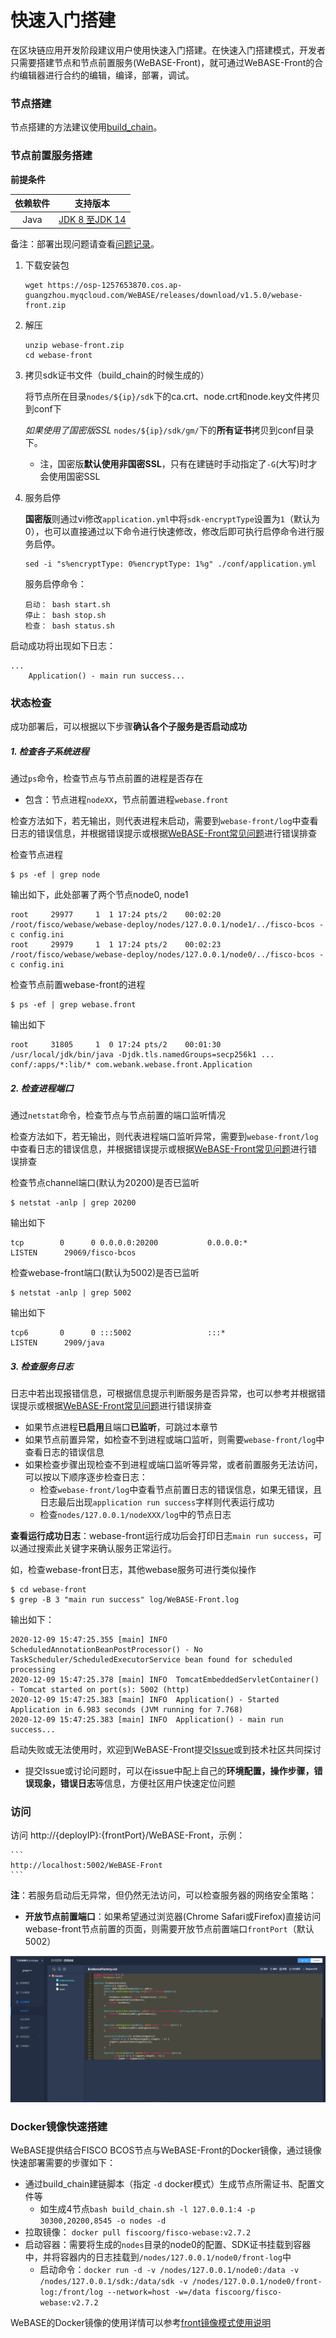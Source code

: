 # 快速入门搭建

在区块链应用开发阶段建议用户使用快速入门搭建。在快速入门搭建模式，开发者只需要搭建节点和节点前置服务(WeBASE-Front)，就可通过WeBASE-Front的合约编辑器进行合约的编辑，编译，部署，调试。

### 节点搭建

节点搭建的方法建议使用[build_chain](https://fisco-bcos-documentation.readthedocs.io/zh_CN/latest/docs/installation.html)。

### 节点前置服务搭建

**前提条件** 

| 依赖软件 | 支持版本 |
| :-: | :-: |
| Java | [JDK 8 至JDK 14](../WeBASE-Front/appendix.html#java) |

备注：部署出现问题请查看[问题记录](../WeBASE-Front/appendix.html#q&a)。

1. 下载安装包
    ```shell
    wget https://osp-1257653870.cos.ap-guangzhou.myqcloud.com/WeBASE/releases/download/v1.5.0/webase-front.zip
    ```


2. 解压
    ```shell
    unzip webase-front.zip
    cd webase-front
    ```

3. 拷贝sdk证书文件（build_chain的时候生成的） 

    将节点所在目录`nodes/${ip}/sdk`下的ca.crt、node.crt和node.key文件拷贝到conf下

    *如果使用了国密版SSL* `nodes/${ip}/sdk/gm/`下的**所有证书**拷贝到conf目录下。
    - 注，国密版**默认使用非国密SSL**，只有在建链时手动指定了`-G`(大写)时才会使用国密SSL


4. 服务启停

    **国密版**则通过vi修改`application.yml`中将`sdk-encryptType`设置为`1`（默认为0），也可以直接通过以下命令进行快速修改，修改后即可执行启停命令进行服务启停。
    ```shell
    sed -i "s%encryptType: 0%encryptType: 1%g" ./conf/application.yml
    ```

    服务启停命令：
    ```shell
    启动： bash start.sh
    停止： bash stop.sh
    检查： bash status.sh 
    ```

启动成功将出现如下日志：
```
...
	Application() - main run success...
```

### 状态检查

成功部署后，可以根据以下步骤**确认各个子服务是否启动成功**

##### 1. 检查各子系统进程

通过`ps`命令，检查节点与节点前置的进程是否存在
- 包含：节点进程`nodeXX`，节点前置进程`webase.front`

检查方法如下，若无输出，则代表进程未启动，需要到`webase-front/log`中查看日志的错误信息，并根据错误提示或根据[WeBASE-Front常见问题](../WeBASE-Front/appendix.html#q&a)进行错误排查

检查节点进程
```shell
$ ps -ef | grep node
```
输出如下，此处部署了两个节点node0, node1
```
root     29977     1  1 17:24 pts/2    00:02:20 /root/fisco/webase/webase-deploy/nodes/127.0.0.1/node1/../fisco-bcos -c config.ini
root     29979     1  1 17:24 pts/2    00:02:23 /root/fisco/webase/webase-deploy/nodes/127.0.0.1/node0/../fisco-bcos -c config.ini
```

检查节点前置webase-front的进程
```
$ ps -ef | grep webase.front 
```
输出如下
```
root     31805     1  0 17:24 pts/2    00:01:30 /usr/local/jdk/bin/java -Djdk.tls.namedGroups=secp256k1 ... conf/:apps/*:lib/* com.webank.webase.front.Application
```

##### 2. 检查进程端口

通过`netstat`命令，检查节点与节点前置的端口监听情况

检查方法如下，若无输出，则代表进程端口监听异常，需要到`webase-front/log`中查看日志的错误信息，并根据错误提示或根据[WeBASE-Front常见问题](../WeBASE-Front/appendix.html)进行错误排查

检查节点channel端口(默认为20200)是否已监听
```shell
$ netstat -anlp | grep 20200
```
输出如下
```
tcp        0      0 0.0.0.0:20200           0.0.0.0:*               LISTEN      29069/fisco-bcos
```

检查webase-front端口(默认为5002)是否已监听
```
$ netstat -anlp | grep 5002
```
输出如下
```
tcp6       0      0 :::5002                 :::*                    LISTEN      2909/java 
```

##### 3. 检查服务日志 

日志中若出现报错信息，可根据信息提示判断服务是否异常，也可以参考并根据错误提示或根据[WeBASE-Front常见问题](../WeBASE-Front/appendix.html)进行错误排查

- 如果节点进程**已启用**且端口**已监听**，可跳过本章节
- 如果节点前置异常，如检查不到进程或端口监听，则需要`webase-front/log`中查看日志的错误信息
- 如果检查步骤出现检查不到进程或端口监听等异常，或者前置服务无法访问，可以按以下顺序逐步检查日志：
  - 检查`webase-front/log`中查看节点前置日志的错误信息，如果无错误，且日志最后出现`application run success`字样则代表运行成功
  - 检查`nodes/127.0.0.1/nodeXXX/log`中的节点日志


**查看运行成功日志**：webase-front运行成功后会打印日志`main run success`，可以通过搜索此关键字来确认服务正常运行。

如，检查webase-front日志，其他webase服务可进行类似操作
```
$ cd webase-front
$ grep -B 3 "main run success" log/WeBASE-Front.log
```
输出如下：
```
2020-12-09 15:47:25.355 [main] INFO  ScheduledAnnotationBeanPostProcessor() - No TaskScheduler/ScheduledExecutorService bean found for scheduled processing
2020-12-09 15:47:25.378 [main] INFO  TomcatEmbeddedServletContainer() - Tomcat started on port(s): 5002 (http)
2020-12-09 15:47:25.383 [main] INFO  Application() - Started Application in 6.983 seconds (JVM running for 7.768)
2020-12-09 15:47:25.383 [main] INFO  Application() - main run success...
```

启动失败或无法使用时，欢迎到WeBASE-Front提交[Issue](https://github.com/WeBankFinTech/WeBASE-Front/issues)或到技术社区共同探讨
- 提交Issue或讨论问题时，可以在issue中配上自己的**环境配置，操作步骤，错误现象，错误日志**等信息，方便社区用户快速定位问题


### 访问

访问 http://{deployIP}:{frontPort}/WeBASE-Front，示例：  

    ```
    http://localhost:5002/WeBASE-Front 
    ```

**注**：若服务启动后无异常，但仍然无法访问，可以检查服务器的网络安全策略： 
- **开放节点前置端口**：如果希望通过浏览器(Chrome Safari或Firefox)直接访问webase-front节点前置的页面，则需要开放节点前置端口`frontPort`（默认5002）

![Front页面](../../images/WeBASE/front-overview.png)


### Docker镜像快速搭建
<span id="run_docker"></span>

WeBASE提供结合FISCO BCOS节点与WeBASE-Front的Docker镜像，通过镜像快速部署需要的步骤如下：
- 通过build_chain建链脚本（指定 `-d` docker模式）生成节点所需证书、配置文件等
    - 如生成4节点`bash build_chain.sh -l 127.0.0.1:4 -p 30300,20200,8545 -o nodes -d`
- 拉取镜像： `docker pull fiscoorg/fisco-webase:v2.7.2`
- 启动容器：需要将生成的`nodes`目录的node0的配置、SDK证书挂载到容器中，并将容器内的日志挂载到`/nodes/127.0.0.1/node0/front-log`中
    - 启动命令：`docker run -d -v /nodes/127.0.0.1/node0:/data -v /nodes/127.0.0.1/sdk:/data/sdk -v /nodes/127.0.0.1/node0/front-log:/front/log --network=host -w=/data fiscoorg/fisco-webase:v2.7.2`

WeBASE的Docker镜像的使用详情可以参考[front镜像模式使用说明](https://github.com/WeBankFinTech/WeBASE-Docker/blob/dev-deploy/docker/front-install.md)

